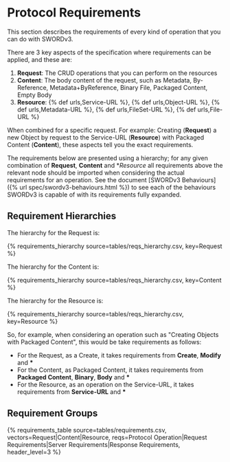# Protocol Requirements

This section describes the requirements of every kind of operation that you can do with SWORDv3.

There are 3 key aspects of the specification where requirements can be applied, and these are:

1. **Request**: The CRUD operations that you can perform on the resources
2. **Content**: The body content of the request, such as Metadata, By-Reference, Metadata+ByReference, Binary File, Packaged Content, Empty Body
3. **Resource**: {% def urls,Service-URL %}, {% def urls,Object-URL %}, {% def urls,Metadata-URL %}, {% def urls,FileSet-URL %}, {% def urls,File-URL %}

When combined for a specific request.  For example: Creating (**Request**) a new Object by request to the Service-URL (**Resource**) 
with Packaged Content (**Content**), these aspects tell you the exact requirements.

The requirements below are presented using a hierarchy; for any given combination of **Request**, **Content** and **Resource*
all requirements above the relevant node should be imported when considering the actual requirements for an operation.  See the document
[SWORDv3 Behaviours]({% url spec/swordv3-behaviours.html %}) to see each of the behaviours SWORDv3 is capable of with its requirements fully 
expanded.


## Requirement Hierarchies

The hierarchy for the Request is:

{% 
requirements_hierarchy
    source=tables/reqs_hierarchy.csv,
    key=Request
%}

The hierarchy for the Content is:

{% 
requirements_hierarchy
    source=tables/reqs_hierarchy.csv,
    key=Content
%}

The hierarchy for the Resource is:

{% 
requirements_hierarchy
    source=tables/reqs_hierarchy.csv,
    key=Resource
%}

So, for example, when considering an operation such as "Creating Objects with Packaged Content", this would be take requirements as follows:

* For the Request, as a Create, it takes requirements from **Create**, **Modify** and **\***
* For the Content, as Packaged Content, it takes requirements from **Packaged Content**, **Binary**, **Body** and **\***
* For the Resource, as an operation on the Service-URL, it takes requirements from **Service-URL** and **\***

## Requirement Groups

{%
requirements_table
    source=tables/requirements.csv,
    vectors=Request|Content|Resource,
    reqs=Protocol Operation|Request Requirements|Server Requirements|Response Requirements,
    header_level=3
%}

